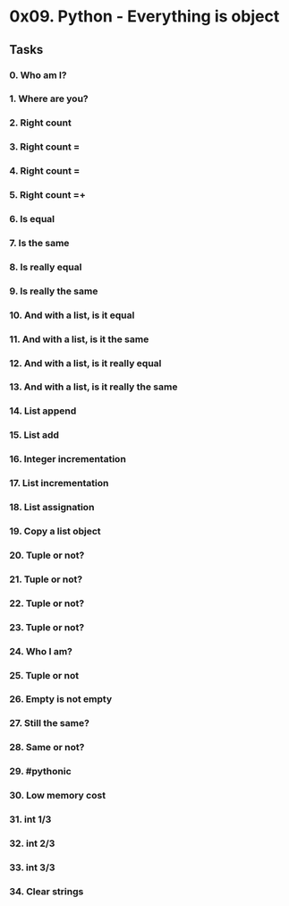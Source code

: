 # 0x09. Python - Everything is object

## Tasks

### 0. Who am I?

### 1. Where are you?

### 2. Right count

### 3. Right count =

### 4. Right count =

### 5. Right count =+

### 6. Is equal

### 7. Is the same

### 8. Is really equal

### 9. Is really the same

### 10. And with a list, is it equal

### 11. And with a list, is it the same

### 12. And with a list, is it really equal

### 13. And with a list, is it really the same

### 14. List append

### 15. List add

### 16. Integer incrementation

### 17. List incrementation

### 18. List assignation

### 19. Copy a list object

### 20. Tuple or not?

### 21. Tuple or not?

### 22. Tuple or not?

### 23. Tuple or not?

### 24. Who I am?

### 25. Tuple or not

### 26. Empty is not empty

### 27. Still the same?

### 28. Same or not?

### 29. #pythonic

### 30. Low memory cost

### 31. int 1/3

### 32. int 2/3

### 33. int 3/3

### 34. Clear strings
